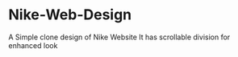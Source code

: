 # Nike-Web-Design
A Simple clone design of Nike Website
It has scrollable division for enhanced look
